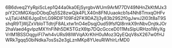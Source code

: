 6B6dveq2YyRpiScLep1Q44a0ka0EjSyrgbvWUm9ArM77DV49NHnZkKtMJx3piY2CltMGXqoDObqDq5S28zwQjk4PLX40n8FNUuaokcb1s4Nh8TmxqOHFvvJjTaU4NE6JgoEtrLG9RDlF109Fd2FK9DAZlj3y83b29S2f0gJwvJ2l03t8aT9SshqR9TjWjZxVbloTTdtrjF8ALxtw1nO4eDsqjOud59fsfQI8rnkX9nNbvDnjtkJOr2haVaed4gvIpzMXYnFlNh5DK5TGzX6tp7DQcGcceD011MsSlpURHzo1WyXgVrlM1BSSOqgyiFI7wh4vURs98IWVqAXrKhH0uMoz3QyEQqV8sX267w0fHJWRk7gqq50biNdka7osSs2e3gLznMKp8YUeuRlWhlrLrMD0